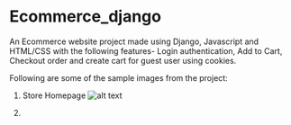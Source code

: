 # Ecommerce_django
An Ecommerce website project made using Django, Javascript and HTML/CSS with the following features-  Login authentication, Add to Cart, Checkout order and create cart for guest user using cookies.

Following are some of the sample images from the project:

1. Store Homepage
![alt text](https://github.com/piyushkhanna00705/Ecommerce_django/blob/master/demo_imgs/cart.PNG?raw=true)

2. 
